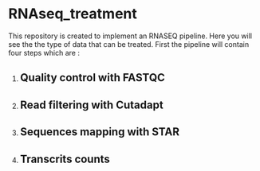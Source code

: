 # RNAseq_treatment
This repository is created to implement an RNASEQ pipeline.
Here you will see the the type of data that can be treated.
First the pipeline will contain four steps which are :
1. ## Quality control with FASTQC
2. ## Read filtering with Cutadapt
3. ## Sequences mapping with STAR
4. ## Transcrits counts
